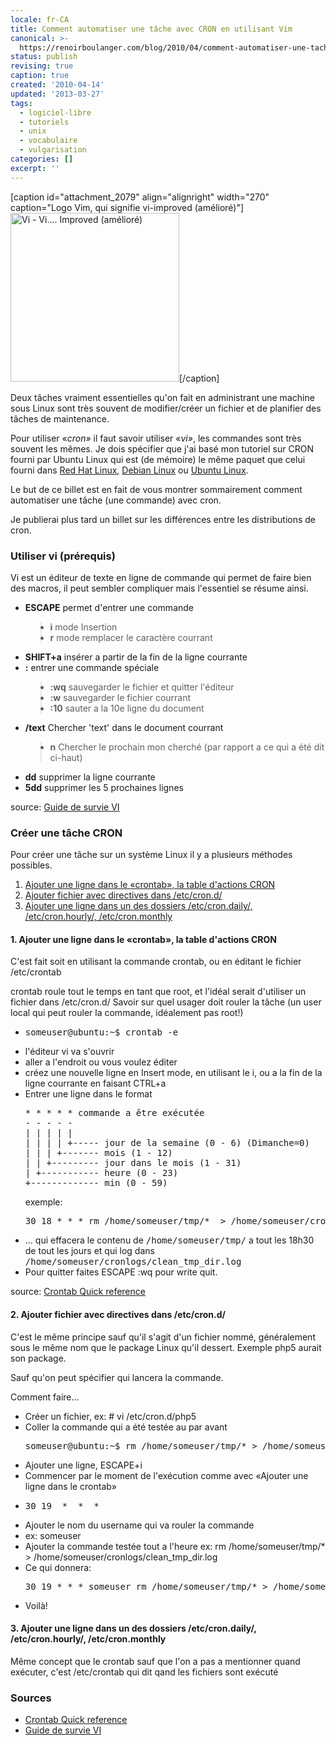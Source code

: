 ```yaml
---
locale: fr-CA
title: Comment automatiser une tâche avec CRON en utilisant Vim
canonical: >-
  https://renoirboulanger.com/blog/2010/04/comment-automatiser-une-tache-avec-cron-en-utilisant-vim/
status: publish
revising: true
caption: true
created: '2010-04-14'
updated: '2013-03-27'
tags:
  - logiciel-libre
  - tutoriels
  - unix
  - vocabulaire
  - vulgarisation
categories: []
excerpt: ''
---
```


[caption id="attachment_2079" align="alignright" width="270" caption="Logo Vim, qui signifie vi-improved (amélioré)"]<img class="size-full wp-image-2079 " title="Logo Vim" src="http://renoirboulanger.com/wp-content/uploads/2010/04/Vim_logo.png" alt="Vi - Vi.... Improved (amélioré)" width="270" height="270" />[/caption]

Deux tâches vraiment essentielles qu'on fait en administrant une machine sous Linux sont très souvent de modifier/créer un fichier et de planifier des tâches de maintenance.

Pour utiliser «<em>cron»</em> il faut savoir utiliser «<em>vi»</em>, les commandes sont très souvent les mêmes. Je dois spécifier que j'ai basé mon tutoriel sur CRON fourni par Ubuntu Linux qui est (de mémoire) le même paquet que celui fourni dans <a href="http://www.redhat.com/">Red Hat Linux</a>, <a href="http://www.debian.org/">Debian Linux</a> ou <a href="http://www.ubuntu.com/">Ubuntu Linux</a>.

Le but de ce billet est en fait de vous montrer sommairement comment automatiser une tâche (une commande) avec cron.

Je publierai plus tard un billet sur les différences entre les distributions de cron.

<!--more-->
<h3>Utiliser vi (prérequis)</h3>
Vi est un éditeur de texte en ligne de commande qui permet de faire bien des macros, il peut sembler compliquer mais l'essentiel se résume ainsi.
<ul>
	<li><strong>ESCAPE</strong> permet d'entrer une commande</li>
<blockquote>
	<li><strong>i</strong> mode Insertion</li>
	<li><strong>r</strong> mode remplacer le caractère courrant</li>
</blockquote>
	<li><strong>SHIFT+a</strong> insérer a partir de la fin de la ligne courrante</li>
	<li><strong>:</strong> entrer une commande spéciale</li>
<blockquote>
	<li><strong>:wq</strong> sauvegarder le fichier et quitter l'éditeur</li>
	<li><strong>:w</strong> sauvegarder le fichier courrant</li>
	<li><strong>:10</strong> sauter a la 10e ligne du document</li>
</blockquote>
	<li><strong>/text</strong> Chercher 'text' dans le document courrant</li>
<blockquote>
	<li><strong>n</strong> Chercher le prochain mon cherché (par rapport a ce qui a été dit ci-haut)</li>
</blockquote>
	<li><strong>dd</strong> supprimer la ligne courrante</li>
	<li><strong>5dd</strong> supprimer les 5 prochaines lignes</li>
</ul>
source: <a href="http://matrix.samizdat.net/pratique/documentation/guide-survie-VI.html">Guide de survie VI</a>
<h3>Créer une tâche CRON</h3>
Pour créer une tâche sur un système Linux il y a plusieurs méthodes possibles.
<ol>
	<li><a href="http://renoirboulanger.com/blog/2010/04/comment-automatiser-une-tache-avec-cron-en-utilisant-vim#crontab">Ajouter une ligne dans le «crontab», la table d'actions CRON</a></li>
	<li><a href="http://renoirboulanger.com/blog/2010/04/comment-automatiser-une-tache-avec-cron-en-utilisant-vim#crond">Ajouter fichier avec directives dans /etc/cron.d/</a></li>
	<li><a href="http://renoirboulanger.com/blog/2010/04/comment-automatiser-une-tache-avec-cron-en-utilisant-vim#etccron">Ajouter une ligne dans un des dossiers /etc/cron.daily/, /etc/cron.hourly/, /etc/cron.monthly</a></li>
</ol>
<h4><a name="crontab"></a>1. Ajouter une ligne dans le «crontab», la table d'actions CRON</h4>
C'est fait soit en utilisant la commande crontab, ou en éditant le fichier /etc/crontab

crontab roule tout le temps en tant que root, et l'idéal serait d'utiliser un fichier dans /etc/cron.d/
Savoir sur quel usager doit rouler la tâche (un user local qui peut rouler la commande, idéalement pas root!)
<ul>
	<li><pre lang="bash">someuser@ubuntu:~$ crontab -e</pre></li>
	<li>l'éditeur vi va s'ouvrir</li>
	<li>aller a l'endroit ou vous voulez éditer</li>
	<li>créez une nouvelle ligne en Insert mode, en utilisant le i, ou a la fin de la ligne courrante en faisant CTRL+a</li>
	<li>Entrer une ligne dans le format<pre lang="bash">* * * * * commande a être exécutée
- - - - -
| | | | |
| | | | +----- jour de la semaine (0 - 6) (Dimanche=0)
| | | +------- mois (1 - 12)
| | +--------- jour dans le mois (1 - 31)
| +----------- heure (0 - 23)
+------------- min (0 - 59)</pre>
exemple:
<pre lang="bash">30 18 * * * rm /home/someuser/tmp/*  > /home/someuser/cronlogs/clean_tmp_dir.log</pre></li>
	<li>... qui effacera le contenu de <tt>/home/someuser/tmp/</tt> a tout les 18h30 de tout les jours et qui log dans <tt>/home/someuser/cronlogs/clean_tmp_dir.log</tt></li>
	<li>Pour quitter faites ESCAPE  :wq     pour write quit.</li>
</ul>
source: <a href="http://adminschoice.com/crontab-quick-reference">Crontab Quick reference</a>
<h4><a name="crond"></a>2. Ajouter fichier avec directives dans /etc/cron.d/</h4>
C'est le même principe sauf qu'il s'agit d'un fichier nommé, généralement sous le même nom que le package Linux qu'il dessert. Exemple php5 aurait son package.

Sauf qu'on peut spécifier qui lancera la commande.

Comment faire...
<ul>
	<li>Créer un fichier, ex:
# vi /etc/cron.d/php5</li>
	<li>Coller la commande qui a été testée au par avant
<pre lang="bash">someuser@ubuntu:~$ rm /home/someuser/tmp/* > /home/someuser/cronlogs/clean_tmp_dir.log</pre></li>
	<li>Ajouter une ligne, ESCAPE+i</li>
	<li>Commencer par le moment de l'exécution comme avec «Ajouter une ligne dans le crontab»</li>
	<li><pre lang="bash">30 19  *  *  *</pre></li>
	<li>Ajouter le nom du username qui va rouler la commande</li>
	<li>ex: someuser</li>
	<li>Ajouter la commande testée tout a l'heure
ex: rm /home/someuser/tmp/* > /home/someuser/cronlogs/clean_tmp_dir.log</li>
	<li>Ce qui donnera:<br />

<pre lang="bash">30 19 * * * someuser rm /home/someuser/tmp/* > /home/someuser/cronlogs/clean_tmp_dir.log</pre>

</li>
	<li>Voilà!</li>
</ul>
<h4><a name="etccron"></a>3. Ajouter une ligne dans un des dossiers /etc/cron.daily/, /etc/cron.hourly/, /etc/cron.monthly</h4>
Même concept que le crontab sauf que l'on a pas a mentionner quand exécuter, c'est /etc/crontab  qui dit qand les fichiers sont exécuté
<h3>Sources</h3>
<ul>
	<li><a href="http://adminschoice.com/crontab-quick-reference">Crontab Quick reference</a></li>
	<li><a href="http://matrix.samizdat.net/pratique/documentation/guide-survie-VI.html">Guide de survie VI</a></li>
</ul>